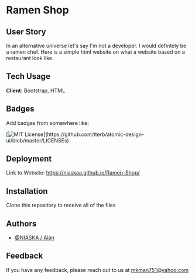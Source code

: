 # Ramen Shop


## User Story
In an alternative universe let's say I'm not a developer. I would defintely be a ramen chef. Here is a simple html website on what a website based on a restaurant look like.
    
## Tech Usage

**Client:** Bootstrap, HTML


## Badges

Add badges from somewhere like: 

[![MIT License](https://img.shields.io/apm/l/atomic-design-ui.svg?)](https://github.com/tterb/atomic-design-ui/blob/master/LICENSEs)

  
## Deployment

Link to Website: https://niaskaa.github.io/Ramen-Shop/

## Installation

Clone this repository to receive all of the files

## Authors

- [@NIASKA / Alan](https://github.com/NIASKAA)

  
## Feedback

If you have any feedback, please reach out to us at mkman751@yahoo.com
